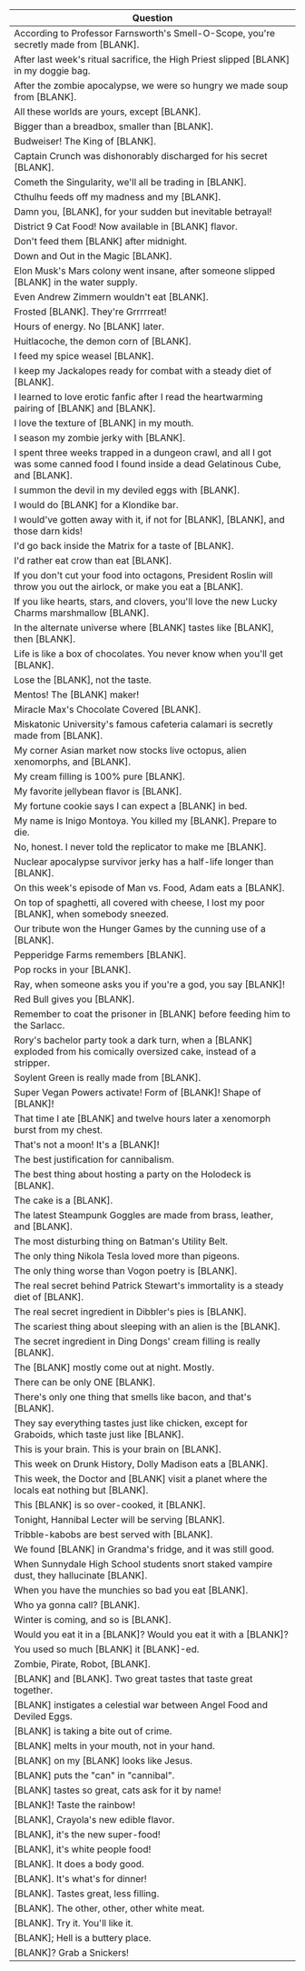 Question |
--- |
According to Professor Farnsworth's Smell-O-Scope, you're secretly made from [BLANK]. |
After last week's ritual sacrifice, the High Priest slipped [BLANK] in my doggie bag. |
After the zombie apocalypse, we were so hungry we made soup from [BLANK]. |
All these worlds are yours, except [BLANK]. |
Bigger than a breadbox, smaller than [BLANK]. |
Budweiser! The King of [BLANK]. |
Captain Crunch was dishonorably discharged for his secret [BLANK]. |
Cometh the Singularity, we'll all be trading in [BLANK]. |
Cthulhu feeds off my madness and my [BLANK]. |
Damn you, [BLANK], for your sudden but inevitable betrayal! |
District 9 Cat Food! Now available in [BLANK] flavor. |
Don't feed them [BLANK] after midnight. |
Down and Out in the Magic [BLANK]. |
Elon Musk's Mars colony went insane, after someone slipped [BLANK] in the water supply. |
Even Andrew Zimmern wouldn't eat [BLANK]. |
Frosted [BLANK]. They're Grrrrreat! |
Hours of energy. No [BLANK] later. |
Huitlacoche, the demon corn of [BLANK]. |
I feed my spice weasel [BLANK]. |
I keep my Jackalopes ready for combat with a steady diet of [BLANK]. |
I learned to love erotic fanfic after I read the heartwarming pairing of [BLANK] and [BLANK]. |
I love the texture of [BLANK] in my mouth. |
I season my zombie jerky with [BLANK]. |
I spent three weeks trapped in a dungeon crawl, and all I got was some canned food I found inside a dead Gelatinous Cube, and [BLANK]. |
I summon the devil in my deviled eggs with [BLANK]. |
I would do [BLANK] for a Klondike bar. |
I would've gotten away with it, if not for [BLANK], [BLANK], and those darn kids! |
I'd go back inside the Matrix for a taste of [BLANK]. |
I'd rather eat crow than eat [BLANK]. |
If you don't cut your food into octagons, President Roslin will throw you out the airlock, or make you eat a [BLANK]. |
If you like hearts, stars, and clovers, you'll love the new Lucky Charms marshmallow [BLANK]. |
In the alternate universe where [BLANK] tastes like [BLANK], then [BLANK]. |
Life is like a box of chocolates. You never know when you'll get [BLANK]. |
Lose the [BLANK], not the taste. |
Mentos! The [BLANK] maker! |
Miracle Max's Chocolate Covered [BLANK]. |
Miskatonic University's famous cafeteria calamari is secretly made from [BLANK]. |
My corner Asian market now stocks live octopus, alien xenomorphs, and [BLANK]. |
My cream filling is 100% pure [BLANK]. |
My favorite jellybean flavor is [BLANK]. |
My fortune cookie says I can expect a [BLANK] in bed. |
My name is Inigo Montoya. You killed my [BLANK]. Prepare to die. |
No, honest. I never told the replicator to make me [BLANK]. |
Nuclear apocalypse survivor jerky has a half-life longer than [BLANK]. |
On this week's episode of Man vs. Food, Adam eats a [BLANK]. |
On top of spaghetti, all covered with cheese, I lost my poor [BLANK], when somebody sneezed. |
Our tribute won the Hunger Games by the cunning use of a [BLANK]. |
Pepperidge Farms remembers [BLANK]. |
Pop rocks in your [BLANK]. |
Ray, when someone asks you if you're a god, you say [BLANK]! |
Red Bull gives you [BLANK]. |
Remember to coat the prisoner in [BLANK] before feeding him to the Sarlacc. |
Rory's bachelor party took a dark turn, when a [BLANK] exploded from his comically oversized cake, instead of a stripper. |
Soylent Green is really made from [BLANK]. |
Super Vegan Powers activate! Form of [BLANK]! Shape of [BLANK]! |
That time I ate [BLANK] and twelve hours later a xenomorph burst from my chest. |
That's not a moon! It's a [BLANK]! |
The best justification for cannibalism. |
The best thing about hosting a party on the Holodeck is [BLANK]. |
The cake is a [BLANK]. |
The latest Steampunk Goggles are made from brass, leather, and [BLANK]. |
The most disturbing thing on Batman's Utility Belt. |
The only thing Nikola Tesla loved more than pigeons. |
The only thing worse than Vogon poetry is [BLANK]. |
The real secret behind Patrick Stewart's immortality is a steady diet of [BLANK]. |
The real secret ingredient in Dibbler's pies is [BLANK]. |
The scariest thing about sleeping with an alien is the [BLANK]. |
The secret ingredient in Ding Dongs' cream filling is really [BLANK]. |
The [BLANK] mostly come out at night. Mostly. |
There can be only ONE [BLANK]. |
There's only one thing that smells like bacon, and that's [BLANK]. |
They say everything tastes just like chicken, except for Graboids, which taste just like [BLANK]. |
This is your brain. This is your brain on [BLANK]. |
This week on Drunk History, Dolly Madison eats a [BLANK]. |
This week, the Doctor and [BLANK] visit a planet where the locals eat nothing but [BLANK]. |
This [BLANK] is so over-cooked, it [BLANK]. |
Tonight, Hannibal Lecter will be serving [BLANK]. |
Tribble-kabobs are best served with [BLANK]. |
We found [BLANK] in Grandma's fridge, and it was still good. |
When Sunnydale High School students snort staked vampire dust, they hallucinate [BLANK]. |
When you have the munchies so bad you eat [BLANK]. |
Who ya gonna call? [BLANK]. |
Winter is coming, and so is [BLANK]. |
Would you eat it in a [BLANK]? Would you eat it with a [BLANK]? |
You used so much [BLANK] it [BLANK]-ed. |
Zombie, Pirate, Robot, [BLANK]. |
[BLANK] and [BLANK]. Two great tastes that taste great together. |
[BLANK] instigates a celestial war between Angel Food and Deviled Eggs. |
[BLANK] is taking a bite out of crime. |
[BLANK] melts in your mouth, not in your hand. |
[BLANK] on my [BLANK] looks like Jesus. |
[BLANK] puts the "can" in "cannibal". |
[BLANK] tastes so great, cats ask for it by name! |
[BLANK]! Taste the rainbow! |
[BLANK], Crayola's new edible flavor. |
[BLANK], it's the new super-food! |
[BLANK], it's white people food! |
[BLANK]. It does a body good. |
[BLANK]. It's what's for dinner! |
[BLANK]. Tastes great, less filling. |
[BLANK]. The other, other, other white meat. |
[BLANK]. Try it. You'll like it. |
[BLANK]; Hell is a buttery place. |
[BLANK]? Grab a Snickers! |
